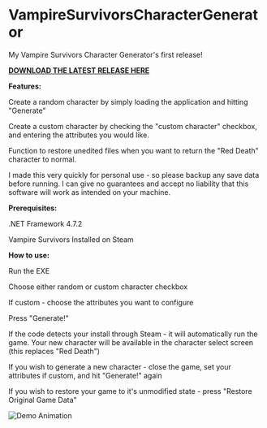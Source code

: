 # VampireSurvivorsCharacterGenerator
My Vampire Survivors Character Generator's first release!

**[DOWNLOAD THE LATEST RELEASE HERE](https://github.com/klodmood/VampireSurvivorsCharacterGenerator/releases/download/release/VampireSurvivorsCharacterGenerator_v0.1.zip)**

**Features:**


Create a random character by simply loading the application and hitting "Generate"

Create a custom character by checking the "custom character" checkbox, and entering the attributes you would like.

Function to restore unedited files when you want to return the "Red Death" character to normal.

I made this very quickly for personal use - so please backup any save data before running. I can give no guarantees and accept no liability that this software will work as intended on your machine.


**Prerequisites:**


.NET Framework 4.7.2

Vampire Survivors Installed on Steam


**How to use:**


Run the EXE

Choose either random or custom character checkbox

If custom - choose the attributes you want to configure

Press "Generate!"

If the code detects your install through Steam - it will automatically run the game. Your new character will be available in the character select screen (this replaces "Red Death")

If you wish to generate a new character - close the game, set your attributes if custom, and hit "Generate!" again

If you wish to restore your game to it's unmodified state - press "Restore Original Game Data"

![Demo Animation](https://github.com/klodmood/VampireSurvivorsCharacterGenerator/blob/master/vampireSurvivors.gif)
